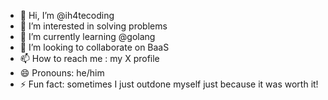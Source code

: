 - 👋 Hi, I’m @ih4tecoding
- 👀 I’m interested in solving problems
- 🌱 I’m currently learning @golang
- 💞️ I’m looking to collaborate on BaaS  
- 📫 How to reach me : my X profile  
- 😄 Pronouns: he/him
- ⚡ Fun fact: sometimes I just outdone myself just because it was worth it!

<!---
ih4tecoding/ih4tecoding is a ✨ special ✨ repository because its `README.md` (this file) appears on your GitHub profile.
You can click the Preview link to take a look at your changes.
--->
